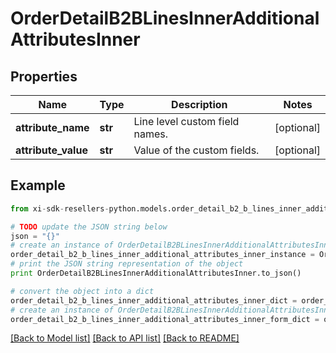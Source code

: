 # OrderDetailB2BLinesInnerAdditionalAttributesInner


## Properties

Name | Type | Description | Notes
------------ | ------------- | ------------- | -------------
**attribute_name** | **str** | Line level custom field names. | [optional] 
**attribute_value** | **str** | Value of the custom fields. | [optional] 

## Example

```python
from xi-sdk-resellers-python.models.order_detail_b2_b_lines_inner_additional_attributes_inner import OrderDetailB2BLinesInnerAdditionalAttributesInner

# TODO update the JSON string below
json = "{}"
# create an instance of OrderDetailB2BLinesInnerAdditionalAttributesInner from a JSON string
order_detail_b2_b_lines_inner_additional_attributes_inner_instance = OrderDetailB2BLinesInnerAdditionalAttributesInner.from_json(json)
# print the JSON string representation of the object
print OrderDetailB2BLinesInnerAdditionalAttributesInner.to_json()

# convert the object into a dict
order_detail_b2_b_lines_inner_additional_attributes_inner_dict = order_detail_b2_b_lines_inner_additional_attributes_inner_instance.to_dict()
# create an instance of OrderDetailB2BLinesInnerAdditionalAttributesInner from a dict
order_detail_b2_b_lines_inner_additional_attributes_inner_form_dict = order_detail_b2_b_lines_inner_additional_attributes_inner.from_dict(order_detail_b2_b_lines_inner_additional_attributes_inner_dict)
```
[[Back to Model list]](../README.md#documentation-for-models) [[Back to API list]](../README.md#documentation-for-api-endpoints) [[Back to README]](../README.md)



